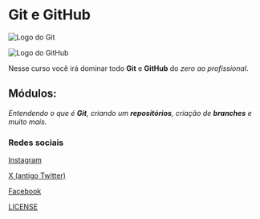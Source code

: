 # Git e GitHub

![Logo do Git](https://cdn.iconscout.com/icon/free/png-256/free-git-225996.png)

![Logo do GitHub](https://static-00.iconduck.com/assets.00/github-emoji-512x506-u3px3qmr.png)

Nesse curso você irá dominar todo **Git** e **GitHub** do _zero ao profissional_.

## Módulos:

_Entendendo o que é **Git**, criando um **repositórios**, criação de **branches** e muito mais._


### Redes sociais

[Instagram](https://www.instagram.com/fernandosantos20200/)

[X (antigo Twitter)](https://twitter.com/fernand33138152)

[Facebook](https://www.facebook.com/profile.php?id=100017791291888)

[LICENSE](./LICENSE)
